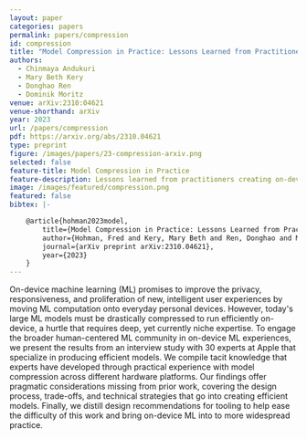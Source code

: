 ```yaml
---
layout: paper
categories: papers
permalink: papers/compression
id: compression
title: "Model Compression in Practice: Lessons Learned from Practitioners Creating On-device Machine Learning Experiences"
authors: 
  - Chinmaya Andukuri
  - Mary Beth Kery
  - Donghao Ren
  - Dominik Moritz
venue: arXiv:2310:04621
venue-shorthand: arXiv
year: 2023
url: /papers/compression
pdf: https://arxiv.org/abs/2310.04621
type: preprint
figure: /images/papers/23-compression-arxiv.png
selected: false
feature-title: Model Compression in Practice
feature-description: Lessons learned from practitioners creating on-device machine learning experiences
image: /images/featured/compression.png
featured: false
bibtex: |-

    @article{hohman2023model,
        title={Model Compression in Practice: Lessons Learned from Practitioners Creating On-device Machine Learning Experiences},
        author={Hohman, Fred and Kery, Mary Beth and Ren, Donghao and Moritz, Dominik},
        journal={arXiv preprint arXiv:2310.04621},
        year={2023}
    }
---
```


On-device machine learning (ML) promises to improve the privacy, responsiveness, and proliferation of new, intelligent user experiences by moving ML computation onto everyday personal devices.
However, today's large ML models must be drastically compressed to run efficiently on-device, a hurtle that requires deep, yet currently niche expertise.
To engage the broader human-centered ML community in on-device ML experiences, we present the results from an interview study with 30 experts at Apple that specialize in producing efficient models.
We compile tacit knowledge that experts have developed through practical experience with model compression across different hardware platforms.
Our findings offer pragmatic considerations missing from prior work, covering the design process, trade-offs, and technical strategies that go into creating efficient models.
Finally, we distill design recommendations for tooling to help ease the difficulty of this work and bring on-device ML into to more widespread practice.
